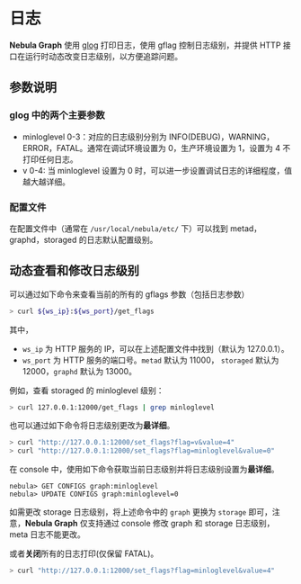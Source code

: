 # 日志

**Nebula Graph** 使用 [glog](https://github.com/google/glog) 打印日志，使用 gflag 控制日志级别，并提供 HTTP 接口在运行时动态改变日志级别，以方便追踪问题。

## 参数说明

### glog 中的两个主要参数

- minloglevel 0-3：对应的日志级别分别为 INFO(DEBUG)，WARNING，ERROR，FATAL。通常在调试环境设置为 0，生产环境设置为 1，设置为 4 不打印任何日志。
- v 0-4: 当 minloglevel 设置为 0 时，可以进一步设置调试日志的详细程度，值越大越详细。

### 配置文件

在配置文件中（通常在 `/usr/local/nebula/etc/` 下）可以找到 metad，graphd，storaged 的日志默认配置级别。

## 动态查看和修改日志级别

可以通过如下命令来查看当前的所有的 gflags 参数（包括日志参数）

```bash
> curl ${ws_ip}:${ws_port}/get_flags
```

其中，

- `ws_ip` 为 HTTP 服务的 IP，可以在上述配置文件中找到（默认为 127.0.0.1）。
- `ws_port` 为 HTTP 服务的端口号。`metad` 默认为 11000， `storaged` 默认为 12000，`graphd` 默认为 13000。

例如，查看 storaged 的 minloglevel 级别：

```bash
> curl 127.0.0.1:12000/get_flags | grep minloglevel
```

也可以通过如下命令将日志级别更改为**最详细**。

```bash
> curl "http://127.0.0.1:12000/set_flags?flag=v&value=4"
> curl "http://127.0.0.1:12000/set_flags?flag=minloglevel&value=0"
```

在 console 中，使用如下命令获取当前日志级别并将日志级别设置为**最详细**。

```ngql
nebula> GET CONFIGS graph:minloglevel
nebula> UPDATE CONFIGS graph:minloglevel=0
```

如需更改 storage 日志级别，将上述命令中的 `graph` 更换为 `storage` 即可，注意，**Nebula Graph** 仅支持通过 console 修改 graph 和 storage 日志级别，meta 日志不能更改。

或者**关闭**所有的日志打印(仅保留 FATAL)。

```bash
> curl "http://127.0.0.1:12000/set_flags?flag=minloglevel&value=4"
```

